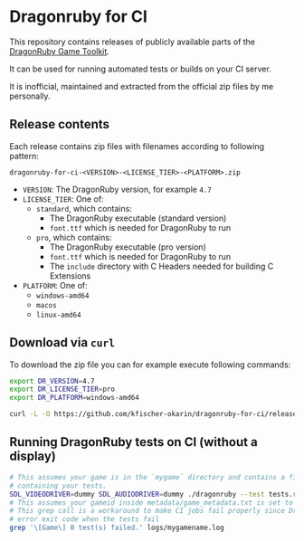 # Dragonruby for CI
This repository contains releases of publicly available parts of the [DragonRuby Game Toolkit](https://dragonruby.org/).

It can be used for running automated tests or builds on your CI server.

It is inofficial, maintained and extracted from the official zip files by me personally.

## Release contents
Each release contains zip files with filenames according to following pattern:

`dragonruby-for-ci-<VERSION>-<LICENSE_TIER>-<PLATFORM>.zip`

- `VERSION`: The DragonRuby version, for example `4.7`
- `LICENSE_TIER`: One of:
  - `standard`, which contains:
    - The DragonRuby executable (standard version)
    - `font.ttf` which is needed for DragonRuby to run
  - `pro`, which contains:
    - The DragonRuby executable (pro version)
    - `font.ttf` which is needed for DragonRuby to run
    - The `include` directory with C Headers needed for building C Extensions
- `PLATFORM`: One of:
  - `windows-amd64`
  - `macos`
  - `linux-amd64`

## Download via `curl`
To download the zip file you can for example execute following commands:

```sh
export DR_VERSION=4.7
export DR_LICENSE_TIER=pro
export DR_PLATFORM=windows-amd64

curl -L -O https://github.com/kfischer-okarin/dragonruby-for-ci/releases/download/$DR_VERSION/dragonruby-for-ci-$DR_VERSION-$DR_LICENSE_TIER-$DR_PLATFORM.zip
```

## Running DragonRuby tests on CI (without a display)

```sh
# This assumes your game is in the `mygame` directory and contains a file `mygame/tests.rb`
# containing your tests.
SDL_VIDEODRIVER=dummy SDL_AUDIODRIVER=dummy ./dragonruby --test tests.rb
# This assumes your gameid inside metadata/game_metadata.txt is set to "mygamename"
# This grep call is a workaround to make CI jobs fail properly since DragonRuby does not return an
# error exit code when the tests fail
grep '\[Game\] 0 test(s) failed.' logs/mygamename.log
```
